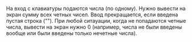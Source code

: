На вход с клавиатуры подаются числа (по одному). Нужно вывести на экран сумму всех четных чисел. Ввод прекращается, если введена пустая строка (""). При любой ситауации, когда не попадаются четные числа, вывести на экран нужно 0 (например, числа не были введены вообще или были введены только нечетные числа).
